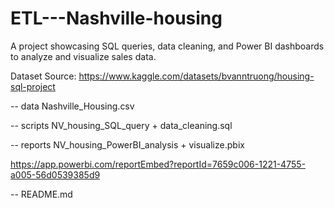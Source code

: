 # ETL---Nashville-housing
A project showcasing SQL queries, data cleaning, and Power BI dashboards to analyze and visualize sales data.

Dataset Source: https://www.kaggle.com/datasets/bvanntruong/housing-sql-project

-- data Nashville_Housing.csv

-- scripts NV_housing_SQL_query + data_cleaning.sql

-- reports NV_housing_PowerBI_analysis + visualize.pbix

  https://app.powerbi.com/reportEmbed?reportId=7659c006-1221-4755-a005-56d0539385d9
  
-- README.md
